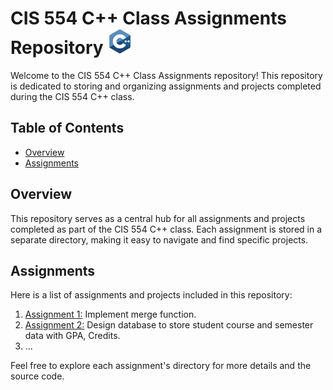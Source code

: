 # CIS 554 C++ Class Assignments Repository <code ><img height="40" src="https://raw.githubusercontent.com/github/explore/80688e429a7d4ef2fca1e82350fe8e3517d3494d/topics/cpp/cpp.png" alt="cpp"></code> 

Welcome to the CIS 554 C++ Class Assignments repository! This repository is dedicated to storing and organizing assignments and projects completed during the CIS 554 C++ class.

## Table of Contents

- [Overview](#overview)
- [Assignments](#assignments)

## Overview

This repository serves as a central hub for all assignments and projects completed as part of the CIS 554 C++ class. Each assignment is stored in a separate directory, making it easy to navigate and find specific projects.

## Assignments

Here is a list of assignments and projects included in this repository:

1. [Assignment 1:](https://github.com/Jitu0110/CIS554_OOP_Cpp/tree/main/Assignment1) Implement merge function.
2. [Assignment 2:](https://github.com/Jitu0110/CIS554_OOP_Cpp/tree/main/Assignment2) Design database to store student course and semester data with GPA, Credits.
3. ...

Feel free to explore each assignment's directory for more details and the source code.
